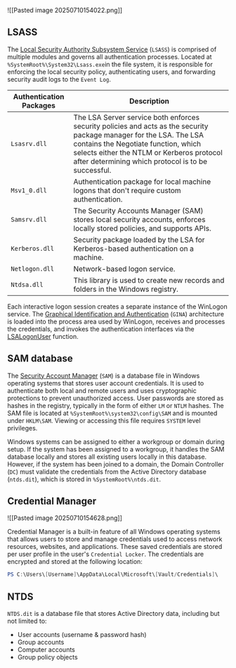 
![[Pasted image 20250710154022.png]]

## LSASS

The [Local Security Authority Subsystem Service](https://en.wikipedia.org/wiki/Local_Security_Authority_Subsystem_Service) (`LSASS`) is comprised of multiple modules and governs all authentication processes. Located at `%SystemRoot%\System32\Lsass.exe`in the file system, it is responsible for enforcing the local security policy, authenticating users, and forwarding security audit logs to the `Event Log`.

|**Authentication Packages**|**Description**|
|---|---|
|`Lsasrv.dll`|The LSA Server service both enforces security policies and acts as the security package manager for the LSA. The LSA contains the Negotiate function, which selects either the NTLM or Kerberos protocol after determining which protocol is to be successful.|
|`Msv1_0.dll`|Authentication package for local machine logons that don't require custom authentication.|
|`Samsrv.dll`|The Security Accounts Manager (SAM) stores local security accounts, enforces locally stored policies, and supports APIs.|
|`Kerberos.dll`|Security package loaded by the LSA for Kerberos-based authentication on a machine.|
|`Netlogon.dll`|Network-based logon service.|
|`Ntdsa.dll`|This library is used to create new records and folders in the Windows registry.|

Each interactive logon session creates a separate instance of the WinLogon service. The [Graphical Identification and Authentication](https://docs.microsoft.com/en-us/windows/win32/secauthn/gina) (`GINA`) architecture is loaded into the process area used by WinLogon, receives and processes the credentials, and invokes the authentication interfaces via the [LSALogonUser](https://docs.microsoft.com/en-us/windows/win32/api/ntsecapi/nf-ntsecapi-lsalogonuser) function.


## SAM database

The [Security Account Manager](https://docs.microsoft.com/en-us/previous-versions/windows/it-pro/windows-server-2003/cc756748\(v=ws.10\)?redirectedfrom=MSDN) (`SAM`) is a database file in Windows operating systems that stores user account credentials. It is used to authenticate both local and remote users and uses cryptographic protections to prevent unauthorized access. User passwords are stored as hashes in the registry, typically in the form of either `LM` or `NTLM` hashes. The SAM file is located at `%SystemRoot%\system32\config\SAM` and is mounted under `HKLM\SAM`. Viewing or accessing this file requires `SYSTEM` level privileges.


Windows systems can be assigned to either a workgroup or domain during setup. If the system has been assigned to a workgroup, it handles the SAM database locally and stores all existing users locally in this database. However, if the system has been joined to a domain, the Domain Controller (`DC`) must validate the credentials from the Active Directory database (`ntds.dit`), which is stored in `%SystemRoot%\ntds.dit`.

## Credential Manager

![[Pasted image 20250710154628.png]]

Credential Manager is a built-in feature of all Windows operating systems that allows users to store and manage credentials used to access network resources, websites, and applications. These saved credentials are stored per user profile in the user's `Credential Locker`. The credentials are encrypted and stored at the following location:

```powershell
PS C:\Users\[Username]\AppData\Local\Microsoft\[Vault/Credentials]\
```

## NTDS

`NTDS.dit` is a database file that stores Active Directory data, including but not limited to:

- User accounts (username & password hash)
- Group accounts
- Computer accounts
- Group policy objects


